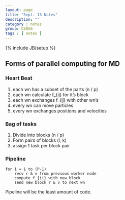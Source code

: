 ```yaml
---
layout: page
title: "Sept. 13 Notes"
description: ""
category : notes
group: CS856
tags : [ notes ]
---
```

{% include JB/setup %}


## Forms of parallel computing for MD

### Heart Beat
1. each wn has a subset of the parts (n / p)
1. each wn calculate f_{ij} for it’s block
1. each wn exchanges f_{ij} with other wn’s
1. every wn can move particles
1. every wn exchanges positions and velocities


### Bag of tasks
1. Divide into blocks (n / p)
1. Form pairs of blocks (l, k)
1. assign 1 task per block pair

### Pipeline
    for i = 1 to (P-1)
        recv r & v from previous worker node
        compute f_{ij} with new block
        send new block r & v to next wn


Pipeline will be the least amount of code.


